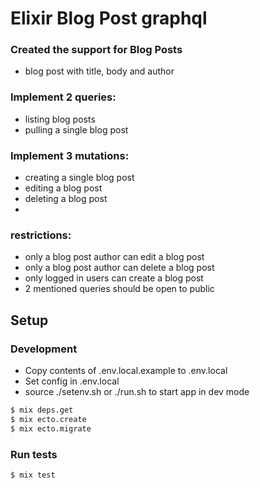 # Elixir Blog Post graphql

 ### Created the support for Blog Posts
 - blog post with title, body and author
   
 ### Implement 2 queries:
 - listing blog posts
 - pulling a single blog post

 ### Implement 3 mutations:
 - creating a single blog post
 - editing a blog post
 - deleting a blog post
 - 
  ### restrictions:
 - only a blog post author can edit a blog post
 - only a blog post author can delete a blog post
 - only logged in users can create a blog post
 - 2 mentioned queries should be open to public


## Setup

### Development
- Copy contents of .env.local.example to .env.local
- Set config in .env.local
- source ./setenv.sh or ./run.sh to start app in dev mode

```bash
$ mix deps.get
$ mix ecto.create
$ mix ecto.migrate
```

### Run tests

```bash
$ mix test
```